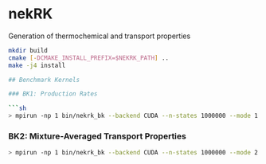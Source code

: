 # nekRK
Generation of thermochemical and transport properties


```sh
mkdir build
cmake [-DCMAKE_INSTALL_PREFIX=$NEKRK_PATH] ..
make -j4 install

## Benchmark Kernels

### BK1: Production Rates

```sh
> mpirun -np 1 bin/nekrk_bk --backend CUDA --n-states 1000000 --mode 1 --yaml-file mechanisms/gri30.yaml
```

### BK2: Mixture-Averaged Transport Properties
```sh
> mpirun -np 1 bin/nekrk_bk --backend CUDA --n-states 1000000 --mode 2  --yaml-file mechanisms/gri30.yaml

